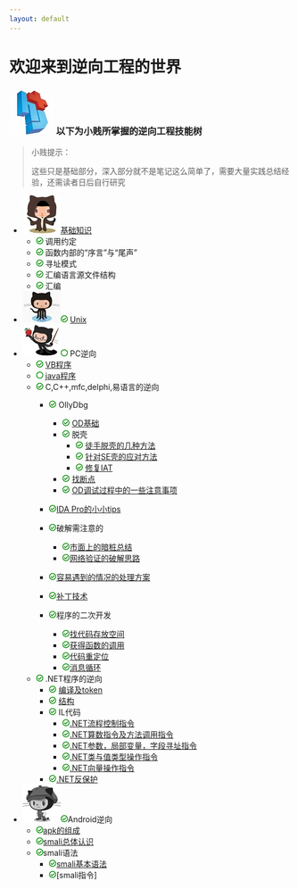 ```yaml
---
layout: default
---
```


# 欢迎来到逆向工程的世界
### ![](../img/hj.jpg) 以下为小贱所掌握的逆向工程技能树
>小贱提示：
>
>这些只是基础部分，深入部分就不是笔记这么简单了，需要大量实践总结经验，还需读者日后自行研究

- ![](../img/github1.png)[基础知识](jichuzhishi)
  - ![](../img/yes.png) 调用约定
  - ![](../img/yes.png) 函数内部的“序言”与“尾声”
  - ![](../img/yes.png) 寻址模式
  - ![](../img/yes.png) 汇编语言源文件结构
  - ![](../img/yes.png) 汇编
- ![](../img/github2.png)![](../img/yes.png) [Unix](unix)
- ![](../img/github3.png)![](../img/no.png) PC逆向
  - ![](../img/yes.png) [VB程序](vb)
  - ![](../img/no.png) [java程序](java)
  - ![](../img/yes.png) C,C++,mfc,delphi,易语言的逆向
    - ![](../img/yes.png) OllyDbg
      - ![](../img/yes.png) [OD基础](odjichu)
      - ![](../img/yes.png) 脱壳
        - ![](../img/yes.png) [徒手脱壳的几种方法](tuoke8fa)
        - ![](../img/yes.png) [针对SE壳的应对方法](seshell)
        - ![](../img/yes.png) [修复IAT](fixiat)
      - ![](../img/yes.png) [找断点](findbreakpoint)
      - ![](../img/yes.png) [OD调试过程中的一些注意事项](odtips)
    - ![](../img/yes.png)[IDA Pro的小小tips](idatips)

    - ![](../img/yes.png)破解需注意的
      - ![](../img/yes.png)[市面上的暗桩总结](anzhuang)
      - ![](../img/yes.png)[网络验证的破解思路](pojie)
    - ![](../img/yes.png)[容易遇到的情况的处理方案](qingkuangfenlei)
    - ![](../img/yes.png)[补丁技术](patchtech)
    - ![](../img/yes.png)程序的二次开发
      - ![](../img/yes.png)[找代码存放空间](findspace)
      - ![](../img/yes.png)[获得函数的调用](getapi)
      - ![](../img/yes.png)[代码重定位](reloc)
      - ![](../img/yes.png)[消息循环](wndproc)
  - ![](../img/yes.png) .NET程序的逆向
    - ![](../img/yes.png) [编译及token](netbianyi)
    - ![](../img/yes.png) [结构](netjiegou)
    - ![](../img/yes.png) IL代码
      - ![](../img/yes.png)[.NET流程控制指令](ilkongzhiliu)
      - ![](../img/yes.png)[.NET算数指令及方法调用指令](ilsuanshu)
      - ![](../img/yes.png)[.NET参数，局部变量，字段寻址指令](ilcanshu)
      - ![](../img/yes.png)[.NET类与值类型操作指令](illei)
      - ![](../img/yes.png)[.NET向量操作指令](ilxiangliang)
    - ![](../img/yes.png)[.NET反保护](ilfanbaohu)
- ![](../img/github4.png)![](../img/yes.png)Android逆向
  - ![](../img/yes.png)[apk的组成](apkzucheng)
  - ![](../img/yes.png)[smali总体认识](smalizongti)
  - ![](../img/yes.png)smali语法
    - ![](../img/yes.png)[smali基本语法](smalijiben)
    - ![](../img/yes.png)[smali指令]
